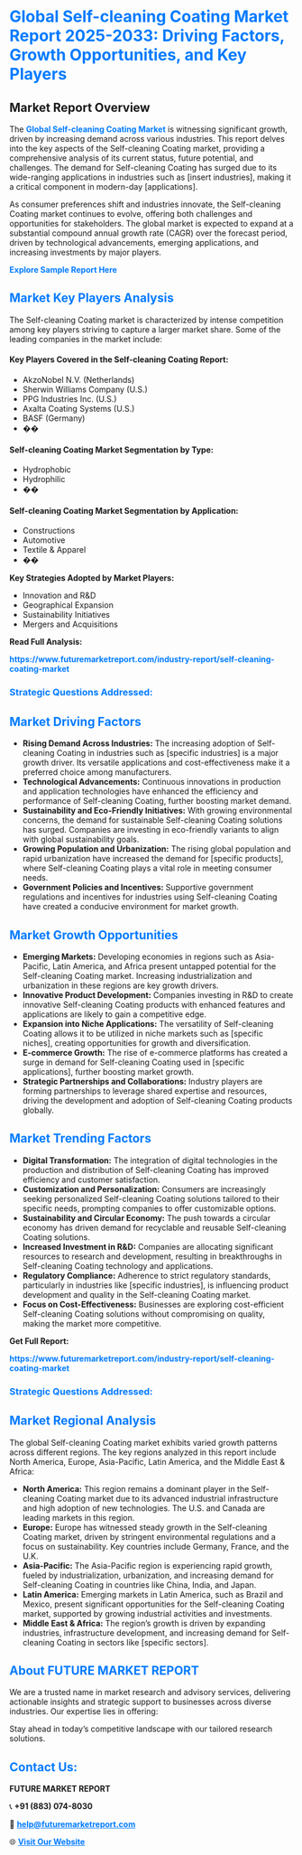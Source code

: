 <h1 style="color: #007BFF;">Global Self-cleaning Coating Market Report 2025-2033: Driving Factors, Growth Opportunities, and Key Players</h1>

<section id="overview">
<h2>Market Report Overview</h2>
<p>The <a href="https://www.futuremarketreport.com/industry-report/self-cleaning-coating-market" style="color: #007BFF; text-decoration: none;"><strong>Global Self-cleaning Coating Market</strong></a> is witnessing significant growth, driven by increasing demand across various industries. This report delves into the key aspects of the Self-cleaning Coating market, providing a comprehensive analysis of its current status, future potential, and challenges. The demand for Self-cleaning Coating has surged due to its wide-ranging applications in industries such as [insert industries], making it a critical component in modern-day [applications].</p>
<p>As consumer preferences shift and industries innovate, the Self-cleaning Coating market continues to evolve, offering both challenges and opportunities for stakeholders. The global market is expected to expand at a substantial compound annual growth rate (CAGR) over the forecast period, driven by technological advancements, emerging applications, and increasing investments by major players.</p>
</section>

<section id="overview">
<p><a href="https://www.futuremarketreport.com/request-sample/reportId=113864" style="color: #007BFF; text-decoration: none;"><strong>Explore Sample Report Here</strong></a></p>
</section>

<section id="key-players">
<h2 style="color: #007BFF;">Market Key Players Analysis</h2>
<p>The Self-cleaning Coating market is characterized by intense competition among key players striving to capture a larger market share. Some of the leading companies in the market include:</p>
<h4>Key Players Covered in the Self-cleaning Coating Report:</h4>
<ul><li>AkzoNobel N.V. (Netherlands)</li><li>Sherwin Williams Company (U.S.)</li><li>PPG Industries Inc. (U.S.)</li><li>Axalta Coating Systems (U.S.)</li><li>BASF (Germany)</li><li>��</li></ul>
<h4>Self-cleaning Coating Market Segmentation by Type:</h4>
<ul><li>Hydrophobic</li><li>Hydrophilic</li><li>��</li></ul>

<h4>Self-cleaning Coating Market Segmentation by Application:</h4>
<ul><li>Constructions</li><li>Automotive</li><li>Textile &amp; Apparel</li><li>��</li></ul>
<p><strong>Key Strategies Adopted by Market Players:</strong></p>
<ul>
<li>Innovation and R&D</li>
<li>Geographical Expansion</li>
<li>Sustainability Initiatives</li>
<li>Mergers and Acquisitions</li>
</ul>
</section>

<section>
<p><strong>Read Full Analysis: </strong></p><a href="https://www.futuremarketreport.com/industry-report/self-cleaning-coating-market" style="color: #007BFF; text-decoration: none;"><strong>https://www.futuremarketreport.com/industry-report/self-cleaning-coating-market</strong></a>
<h3 style="color: #007BFF;">Strategic Questions Addressed:</h3>
</section>

<section id="driving-factors">
<h2 style="color: #007BFF;">Market Driving Factors</h2>
<ul>
<li><strong>Rising Demand Across Industries:</strong> The increasing adoption of Self-cleaning Coating in industries such as [specific industries] is a major growth driver. Its versatile applications and cost-effectiveness make it a preferred choice among manufacturers.</li>
<li><strong>Technological Advancements:</strong> Continuous innovations in production and application technologies have enhanced the efficiency and performance of Self-cleaning Coating, further boosting market demand.</li>
<li><strong>Sustainability and Eco-Friendly Initiatives:</strong> With growing environmental concerns, the demand for sustainable Self-cleaning Coating solutions has surged. Companies are investing in eco-friendly variants to align with global sustainability goals.</li>
<li><strong>Growing Population and Urbanization:</strong> The rising global population and rapid urbanization have increased the demand for [specific products], where Self-cleaning Coating plays a vital role in meeting consumer needs.</li>
<li><strong>Government Policies and Incentives:</strong> Supportive government regulations and incentives for industries using Self-cleaning Coating have created a conducive environment for market growth.</li>
</ul>
</section>

<section id="growth-opportunities">
<h2 style="color: #007BFF;">Market Growth Opportunities</h2>
<ul>
<li><strong>Emerging Markets:</strong> Developing economies in regions such as Asia-Pacific, Latin America, and Africa present untapped potential for the Self-cleaning Coating market. Increasing industrialization and urbanization in these regions are key growth drivers.</li>
<li><strong>Innovative Product Development:</strong> Companies investing in R&D to create innovative Self-cleaning Coating products with enhanced features and applications are likely to gain a competitive edge.</li>
<li><strong>Expansion into Niche Applications:</strong> The versatility of Self-cleaning Coating allows it to be utilized in niche markets such as [specific niches], creating opportunities for growth and diversification.</li>
<li><strong>E-commerce Growth:</strong> The rise of e-commerce platforms has created a surge in demand for Self-cleaning Coating used in [specific applications], further boosting market growth.</li>
<li><strong>Strategic Partnerships and Collaborations:</strong> Industry players are forming partnerships to leverage shared expertise and resources, driving the development and adoption of Self-cleaning Coating products globally.</li>
</ul>
</section>

<section id="trending-factors">
<h2 style="color: #007BFF;">Market Trending Factors</h2>
<ul>
<li><strong>Digital Transformation:</strong> The integration of digital technologies in the production and distribution of Self-cleaning Coating has improved efficiency and customer satisfaction.</li>
<li><strong>Customization and Personalization:</strong> Consumers are increasingly seeking personalized Self-cleaning Coating solutions tailored to their specific needs, prompting companies to offer customizable options.</li>
<li><strong>Sustainability and Circular Economy:</strong> The push towards a circular economy has driven demand for recyclable and reusable Self-cleaning Coating solutions.</li>
<li><strong>Increased Investment in R&D:</strong> Companies are allocating significant resources to research and development, resulting in breakthroughs in Self-cleaning Coating technology and applications.</li>
<li><strong>Regulatory Compliance:</strong> Adherence to strict regulatory standards, particularly in industries like [specific industries], is influencing product development and quality in the Self-cleaning Coating market.</li>
<li><strong>Focus on Cost-Effectiveness:</strong> Businesses are exploring cost-efficient Self-cleaning Coating solutions without compromising on quality, making the market more competitive.</li>
</ul>
</section>

<section>
<p><strong>Get Full Report: </strong></p><a href="https://www.futuremarketreport.com/industry-report/self-cleaning-coating-market" style="color: #007BFF; text-decoration: none;"><strong>https://www.futuremarketreport.com/industry-report/self-cleaning-coating-market</strong></a>
<h3 style="color: #007BFF;">Strategic Questions Addressed:</h3>
</section>


<section id="regional-analysis">
<h2 style="color: #007BFF;">Market Regional Analysis</h2>
<p>The global Self-cleaning Coating market exhibits varied growth patterns across different regions. The key regions analyzed in this report include North America, Europe, Asia-Pacific, Latin America, and the Middle East & Africa:</p>
<ul>
<li><strong>North America:</strong> This region remains a dominant player in the Self-cleaning Coating market due to its advanced industrial infrastructure and high adoption of new technologies. The U.S. and Canada are leading markets in this region.</li>
<li><strong>Europe:</strong> Europe has witnessed steady growth in the Self-cleaning Coating market, driven by stringent environmental regulations and a focus on sustainability. Key countries include Germany, France, and the U.K.</li>
<li><strong>Asia-Pacific:</strong> The Asia-Pacific region is experiencing rapid growth, fueled by industrialization, urbanization, and increasing demand for Self-cleaning Coating in countries like China, India, and Japan.</li>
<li><strong>Latin America:</strong> Emerging markets in Latin America, such as Brazil and Mexico, present significant opportunities for the Self-cleaning Coating market, supported by growing industrial activities and investments.</li>
<li><strong>Middle East & Africa:</strong> The region’s growth is driven by expanding industries, infrastructure development, and increasing demand for Self-cleaning Coating in sectors like [specific sectors].</li>
</ul>
</section>

<footer>
<h2 style="color: #007BFF;">About FUTURE MARKET REPORT</h2>
<p>We are a trusted name in market research and advisory services, delivering actionable insights and strategic support to businesses across diverse industries. Our expertise lies in offering:</p>

<p>Stay ahead in today’s competitive landscape with our tailored research solutions.</p>

<h2 style="color: #007BFF;">Contact Us:</h2>
<p><strong>FUTURE MARKET REPORT</strong></p>
<p>📞 <strong>+91 (883) 074-8030</strong></p>
<p>📧 <strong><a href="mailto:help@futuremarketreport.com" style="color: #007BFF;">help@futuremarketreport.com</a></strong></p>
<p>🌐 <strong><a href="https://www.futuremarketreport.com/" style="color: #007BFF;">Visit Our Website</a></strong></p>
</footer>